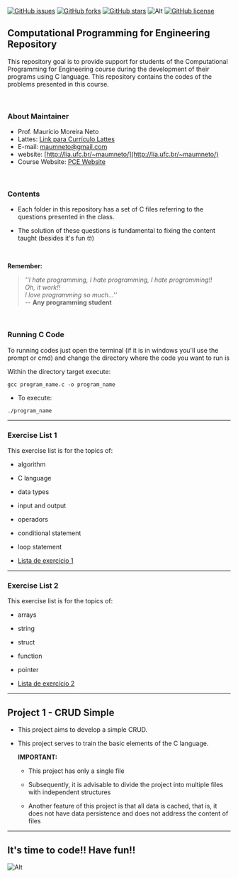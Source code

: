 [![GitHub issues](https://img.shields.io/github/issues/maumneto/programas-c)](https://github.com/maumneto/programas-c/issues)
[![GitHub forks](https://img.shields.io/github/forks/maumneto/programas-c)](https://github.com/maumneto/programas-c/network)
[![GitHub stars](https://img.shields.io/github/stars/maumneto/programas-c)](https://github.com/maumneto/programas-c/stargazers)
![Alt](https://img.shields.io/badge/version-v1.0.3-orange)
[![GitHub license](https://img.shields.io/github/license/maumneto/programas-c)](https://github.com/maumneto/programas-c/blob/master/LICENSE)
<!-- [![Build Status](https://travis-ci.com/maumneto/programas-c.svg?branch=master)](https://travis-ci.com/maumneto/programas-c) -->

## **Computational Programming for Engineering Repository**

This repository goal is to provide support for students of the Computational Programming for Engineering course during the development of their programs using C language. This repository contains the codes of the problems presented in this course.


<br />

### **About Maintainer**


- Prof. Maurício Moreira Neto
- Lattes: [Link para Currículo Lattes](http://lattes.cnpq.br/7534400645876830)
- E-mail: <maumneto@gmail.com>
- website: [http://lia.ufc.br/~maumneto/](http://lia.ufc.br/~maumneto/)
- Course Website: [PCE Website](https://maumneto.github.io/pce/index.html)

<br />

### **Contents**

- Each folder in this repository has a set of C files referring to the questions presented in the class.

- The solution of these questions is fundamental to fixing the content taught (besides it's fun 🤓)

<br />
 
**Remember:**

>_''I hate programming, I hate programming, I hate programming!!_\
>_Oh, it work!!_\
>_I love programming so much...''_\
> -- **Any programming student**

<br />

### **Running C Code**

To running codes just open the terminal (if it is in windows you'll use the prompt or cmd) and change the directory where the code you want to run is

Within the directory target execute:
  
```console
gcc program_name.c -o program_name
```

- To execute:
  
```console
./program_name
```

---

### **Exercise List 1**

This exercise list is for the topics of:

- algorithm
- C language
- data types
- input and output
- operadors
- conditional statement
- loop statement

- [Lista de exercício 1](markdown/lista-exercicio-1.md)

---

### **Exercise List 2**

This exercise list is for the topics of:

- arrays
- string
- struct
- function
- pointer
  
- [Lista de exercício 2](markdown/lista-exercicio-2.md)

----

## **Project 1 - CRUD Simple**
  
- This project aims to develop a simple CRUD.

- This project serves to train the basic elements of the C language.
  
  **IMPORTANT:**
  - This project has only a single file
  
  - Subsequently, it is advisable to divide the project into multiple files with independent structures
  
  - Another feature of this project is that all data is cached, that is, it does not have data persistence and does not address the content of files


<!-- ## **Projeto 2 - CRUD usando Arquivo**

- Este projeto tem o objetivo de desenvolver um CRUD manipulando arquivo.

- O projeto 2 pode ser utilizado para entender melhor conceitos mais avançados de C.

  **Observações:**
  - Este projeto possui diversos arquivos cabeçalhos e de implementação

  - O dados desse projeto são persistidos em um arquivo chamada `register.txt`

  - Basta executar o comando a seguir para compilar o projeto:

  ```console
  gcc -o main main.c screens.c register.c search.c remove_register.c update.c
  ```

  - Para executar:
  
  ```console
  ./main
  ``` -->
  
----

## **It's time to code!! Have fun!!**

![Alt](https://media.giphy.com/media/ZVik7pBtu9dNS/giphy.gif)
